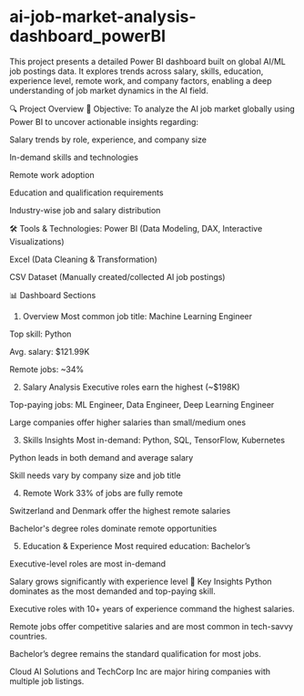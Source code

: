 # ai-job-market-analysis-dashboard_powerBI
This project presents a detailed Power BI dashboard built on global AI/ML job postings data. It explores trends across salary, skills, education, experience level, remote work, and company factors, enabling a deep understanding of job market dynamics in the AI field.

🔍 Project Overview
🎯 Objective:
To analyze the AI job market globally using Power BI to uncover actionable insights regarding:

Salary trends by role, experience, and company size

In-demand skills and technologies

Remote work adoption

Education and qualification requirements

Industry-wise job and salary distribution

🛠️ Tools & Technologies:
Power BI (Data Modeling, DAX, Interactive Visualizations)

Excel (Data Cleaning & Transformation)

CSV Dataset (Manually created/collected AI job postings)

📊 Dashboard Sections
1. Overview
Most common job title: Machine Learning Engineer

Top skill: Python

Avg. salary: $121.99K

Remote jobs: ~34%

2. Salary Analysis
Executive roles earn the highest (~$198K)

Top-paying jobs: ML Engineer, Data Engineer, Deep Learning Engineer

Large companies offer higher salaries than small/medium ones

3. Skills Insights
Most in-demand: Python, SQL, TensorFlow, Kubernetes

Python leads in both demand and average salary

Skill needs vary by company size and job title

4. Remote Work
33% of jobs are fully remote

Switzerland and Denmark offer the highest remote salaries

Bachelor's degree roles dominate remote opportunities

5. Education & Experience
Most required education: Bachelor’s

Executive-level roles are most in-demand

Salary grows significantly with experience level
📌 Key Insights
Python dominates as the most demanded and top-paying skill.

Executive roles with 10+ years of experience command the highest salaries.

Remote jobs offer competitive salaries and are most common in tech-savvy countries.

Bachelor’s degree remains the standard qualification for most jobs.

Cloud AI Solutions and TechCorp Inc are major hiring companies with multiple job listings.
